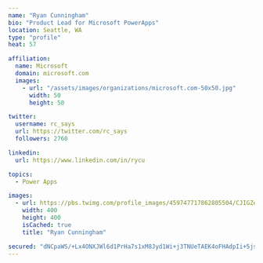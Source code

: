 ```yaml
---
name: "Ryan Cunningham"
bio: "Product Lead for Microsoft PowerApps"
location: Seattle, WA
type: "profile"
heat: 57

affiliation:
  name: Microsoft
  domain: microsoft.com
  images:
    - url: "/assets/images/organizations/microsoft.com-50x50.jpg"
      width: 50
      height: 50

twitter:
  username: rc_says
  url: https://twitter.com/rc_says
  followers: 2760

linkedin:
  url: https://www.linkedin.com/in/rycu

topics:
  - Power Apps

images:
  - url: https://pbs.twimg.com/profile_images/459747717862805504/CJIGZejd_400x400.png
    width: 400
    height: 400
    isCached: true
    title: "Ryan Cunningham"

secured: "dNCpaWS/+Lx4ONXJWl6d1PrHa7s1xM8Jyd1Wi+j3TNUeTAEK4oFHAdpIi+5jswVP+/9zboBSC0L99P1db9wevhDqiNm42s4JRfHhvHww4orvrWhtS4SaVrCUiKbslTjw+4TbQ9b4ia8KGjp4HVpzpb2mM7SWhAViwsezzyOipEh1+90pDgOzDOgiT1XQtCfpEvpWQfskSSdRgb/4V2cK/GiuWy13RyzGjm2AlzBHcQf+PlNlVQrvn68B3b1ZmKaolD5QN4T/D1ZIal+IexNeq6GX7h+LArvdsIghIZtRMXlkTsBaBT9kHErjX9mXtosTOhqOQICDDa2IbQ3F0ND0ti6BcVxJIspFA8VGUh1CuwFonP32HrJ4spogm3sjG/AOES+bkohpsV92Z8uB4tjLBbIt5rjND+MFPOZhw5FifxM=;8tHUbGqpOckG1tN5oL/gqw=="
---
```


